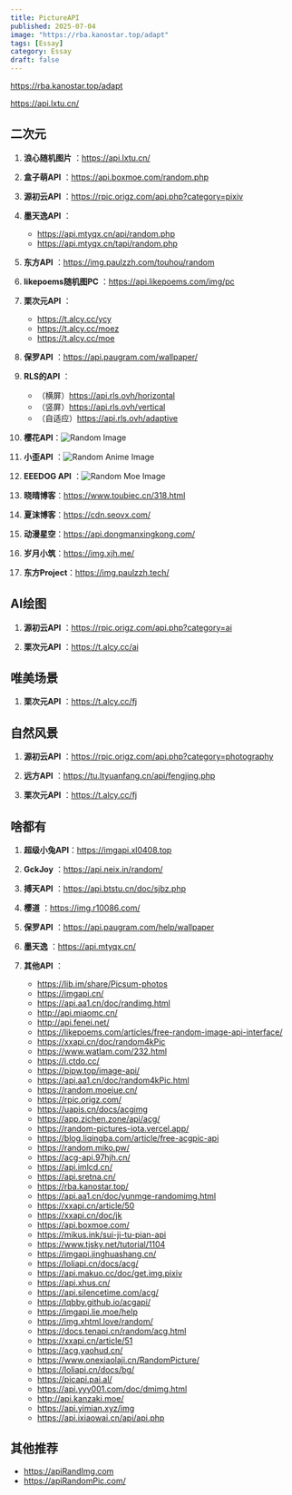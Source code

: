 ```yaml
---
title: PictureAPI
published: 2025-07-04
image: "https://rba.kanostar.top/adapt"
tags: [Essay]
category: Essay
draft: false
---
```


<https://rba.kanostar.top/adapt>

<https://api.lxtu.cn/>

## 二次元

  1. **浪心随机图片** ：<https://api.lxtu.cn/>

  2. **盒子萌API** ：<https://api.boxmoe.com/random.php>

  3. **源初云API** ：<https://rpic.origz.com/api.php?category=pixiv>

  4. **墨天逸API** ：
     * <https://api.mtyqx.cn/api/random.php>
     * <https://api.mtyqx.cn/tapi/random.php>

  5. **东方API** ：<https://img.paulzzh.com/touhou/random>

  6. **likepoems随机图PC** ：<https://api.likepoems.com/img/pc>

  7. **栗次元API** ：
     * <https://t.alcy.cc/ycy>
     * <https://t.alcy.cc/moez>
     * <https://t.alcy.cc/moe>

  8. **保罗API** ：<https://api.paugram.com/wallpaper/>

  9. **RLS的API** ：
     * （横屏）<https://api.rls.ovh/horizontal>
     * （竖屏）<https://api.rls.ovh/vertical>
     * （自适应）<https://api.rls.ovh/adaptive>

  10. **樱花API**：<img src="https://www.dmoe.cc/" alt="Random Image">

  11. **小歪API** ：<img src="https://api.ixiaowai.cn/api/api.php" alt="Random Anime Image">

  12. **EEEDOG API** ：<img src="https://api.yimian.xyz/img?type=moe" alt="Random Moe Image">

  13. **晓晴博客**：<https://www.toubiec.cn/318.html>

  14. **夏沫博客**：<https://cdn.seovx.com/>

  15. **动漫星空**：<https://api.dongmanxingkong.com/>

  16. **岁月小筑**：<https://img.xjh.me/>

  17. **东方Project**：<https://img.paulzzh.tech/>

## AI绘图

  1. **源初云API** ：<https://rpic.origz.com/api.php?category=ai>

  2. **栗次元API** ：<https://t.alcy.cc/ai>

## 唯美场景

  1. **栗次元API** ：<https://t.alcy.cc/fj>

## 自然风景

  1. **源初云API** ：<https://rpic.origz.com/api.php?category=photography>

  2. **远方API** ：<https://tu.ltyuanfang.cn/api/fengjing.php>

  3. **栗次元API** ：<https://t.alcy.cc/fj>

## 啥都有

  1. **超级小兔API**：<https://imgapi.xl0408.top>

  2. **GckJoy** ：<https://api.neix.in/random/>

  3. **搏天API** ：<https://api.btstu.cn/doc/sjbz.php>

  4. **樱道** ：<https://img.r10086.com/>

  5. **保罗API** ：<https://api.paugram.com/help/wallpaper>

  6. **墨天逸** ：<https://api.mtyqx.cn/>

  7. **其他API** ：
     * <https://lib.im/share/Picsum-photos>
     * <https://imgapi.cn/>
     * <https://api.aa1.cn/doc/randimg.html>
     * <http://api.miaomc.cn/>
     * <http://api.fenei.net/>
     * <https://likepoems.com/articles/free-random-image-api-interface/>
     * <https://xxapi.cn/doc/random4kPic>
     * <https://www.watlam.com/232.html>
     * <https://i.ctdo.cc/>
     * <https://pipw.top/image-api/>
     * <https://api.aa1.cn/doc/random4kPic.html>
     * <https://random.moejue.cn/>
     * <https://rpic.origz.com/>
     * <https://uapis.cn/docs/acgimg>
     * <https://app.zichen.zone/api/acg/>
     * <https://random-pictures-iota.vercel.app/>
     * <https://blog.liqingba.com/article/free-acgpic-api>
     * <https://random.miko.pw/>
     * <https://acg-api.97hjh.cn/>
     * <https://api.imlcd.cn/>
     * <https://api.sretna.cn/>
     * <https://rba.kanostar.top/>
     * <https://api.aa1.cn/doc/yunmge-randomimg.html>
     * <https://xxapi.cn/article/50>
     * <https://xxapi.cn/doc/jk>
     * <https://api.boxmoe.com/>
     * <https://mikus.ink/sui-ji-tu-pian-api>
     * <https://www.tjsky.net/tutorial/1104>
     * <https://imgapi.jinghuashang.cn/>
     * <https://loliapi.cn/docs/acg/>
     * <https://api.makuo.cc/doc/get.img.pixiv>
     * <https://api.xhus.cn/>
     * <https://api.silencetime.com/acg/>
     * <https://lqbby.github.io/acgapi/>
     * <https://imgapi.lie.moe/help>
     * <https://img.xhtml.love/random/>
     * <https://docs.tenapi.cn/random/acg.html>
     * <https://xxapi.cn/article/51>
     * <https://acg.yaohud.cn/>
     * <https://www.onexiaolaji.cn/RandomPicture/>
     * <https://loliapi.cn/docs/bg/>
     * <https://picapi.pai.al/>
     * <https://api.yyy001.com/doc/dmimg.html>
     * <http://api.kanzaki.moe/>
     * <https://api.yimian.xyz/img>
     * <https://api.ixiaowai.cn/api/api.php>

## 其他推荐

  * <https://apiRandImg.com>
  * <https://apiRandomPic.com/>
